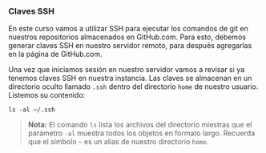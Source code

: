 ### Claves SSH 

En este curso vamos a utilizar SSH para ejecutar los comandos de git en 
nuestros repositorios almacenados en GitHub.com. Para esto, debemos 
generar claves SSH en nuestro servidor remoto, para después agregarlas 
en la página de GitHub.com.

Una vez que iniciamos sesión en nuestro servidor
vamos a revisar si ya tenemos claves SSH en nuestra instancia. 
Las claves se almacenan en un directorio oculto llamado `.ssh` dentro 
del directorio `home` de nuestro usuario. Listemos su contenido: 

```
ls -al ~/.ssh 
```

> **Nota:**
El comando `ls` lista los archivos del directorio miestras que el 
parámetro `-al` muestra todos los objetos en formato largo. Recuerda 
que el símbolo `~` es un alias de nuestro directorio `home`. 


